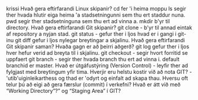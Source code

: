 krissi
Hvað gera eftirfarandi Linux skipanir?
cd fer 'i heima moppu
ls segir ther hvada hlutir eiga heima 'a stadsetningunni sem thu ert staddur nuna.
pwd segir ther stadsetninguna sem thu ert ad vinna a.
mkdir b'yr til directory.
Hvað gera eftirfarandi Git skipanir?
git clone - b'yr til annad eintak af repository a nyjan stad.
git status - gefur ther i ljos hvad er i gangi i git-inu 
git diff  gefur i ljos nylegar breytingar a skjalinu.
Hvað gera eftirfarandi Git skipanir saman? Hvaða gagn er að þeirri aðgerð?
git log  gefur ther i ljos hver hefur verid ad breyta til i skjalinu.
git checkout - segir hvort forritid se uppfaert
git branch - segir ther hvada branch thu ert ad vinna i. default branchid er master. 
Hvað er útgáfustýring (Version Control) - leyfir ther ad fylgjast med breytingum yfir tima.
Hverjir eru helstu kostir við að nota GIT? - 'utib'uiginleikarthess og thad er 'odyrt og einfalt ad skapa thau.
Hversu oft telur þú að eigi að gera færslur (commit) í verkefni?
Hvað er átt við með “Working Directory”?” og “Staging Area” í GIT?
